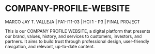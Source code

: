 # COMPANY-PROFILE-WEBSITE
MARCO JAY T. VALLEJA | FA1-IT1-03 | HCI 1 - P3 | FINAL PROJECT

This is our COMPANY PROFILE WEBSITE, a digital platform that presents our brand, values, history, and services to customers, investors, and partners. It aims to build trust through professional design, user-friendly navigation, and relevant, up-to-date content.
